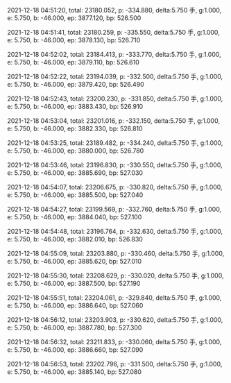 2021-12-18 04:51:20, total: 23180.052, p: -334.880, delta:5.750 手, g:1.000, e: 5.750, b: -46.000, ep: 3877.120, bp: 526.500

2021-12-18 04:51:41, total: 23180.259, p: -335.550, delta:5.750 手, g:1.000, e: 5.750, b: -46.000, ep: 3878.130, bp: 526.710

2021-12-18 04:52:02, total: 23184.413, p: -333.770, delta:5.750 手, g:1.000, e: 5.750, b: -46.000, ep: 3879.110, bp: 526.610

2021-12-18 04:52:22, total: 23194.039, p: -332.500, delta:5.750 手, g:1.000, e: 5.750, b: -46.000, ep: 3879.420, bp: 526.490

2021-12-18 04:52:43, total: 23200.230, p: -331.850, delta:5.750 手, g:1.000, e: 5.750, b: -46.000, ep: 3883.430, bp: 526.910

2021-12-18 04:53:04, total: 23201.016, p: -332.150, delta:5.750 手, g:1.000, e: 5.750, b: -46.000, ep: 3882.330, bp: 526.810

2021-12-18 04:53:25, total: 23189.482, p: -334.240, delta:5.750 手, g:1.000, e: 5.750, b: -46.000, ep: 3880.000, bp: 526.780

2021-12-18 04:53:46, total: 23196.830, p: -330.550, delta:5.750 手, g:1.000, e: 5.750, b: -46.000, ep: 3885.690, bp: 527.030

2021-12-18 04:54:07, total: 23206.675, p: -330.820, delta:5.750 手, g:1.000, e: 5.750, b: -46.000, ep: 3885.500, bp: 527.040

2021-12-18 04:54:27, total: 23199.569, p: -332.760, delta:5.750 手, g:1.000, e: 5.750, b: -46.000, ep: 3884.040, bp: 527.100

2021-12-18 04:54:48, total: 23196.764, p: -332.630, delta:5.750 手, g:1.000, e: 5.750, b: -46.000, ep: 3882.010, bp: 526.830

2021-12-18 04:55:09, total: 23203.880, p: -330.460, delta:5.750 手, g:1.000, e: 5.750, b: -46.000, ep: 3885.620, bp: 527.010

2021-12-18 04:55:30, total: 23208.629, p: -330.020, delta:5.750 手, g:1.000, e: 5.750, b: -46.000, ep: 3887.500, bp: 527.190

2021-12-18 04:55:51, total: 23204.061, p: -329.840, delta:5.750 手, g:1.000, e: 5.750, b: -46.000, ep: 3886.640, bp: 527.060

2021-12-18 04:56:12, total: 23203.903, p: -330.620, delta:5.750 手, g:1.000, e: 5.750, b: -46.000, ep: 3887.780, bp: 527.300

2021-12-18 04:56:32, total: 23211.833, p: -330.060, delta:5.750 手, g:1.000, e: 5.750, b: -46.000, ep: 3886.660, bp: 527.090

2021-12-18 04:56:53, total: 23202.796, p: -331.500, delta:5.750 手, g:1.000, e: 5.750, b: -46.000, ep: 3885.140, bp: 527.080